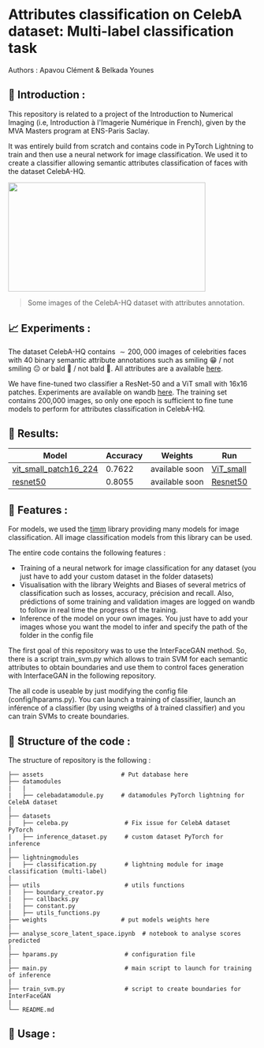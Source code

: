 # Attributes classification on CelebA dataset: Multi-label classification task

Authors : Apavou Clément & Belkada Younes 

## :mag_right: Introduction :
This repository is related to a project of the Introduction to Numerical Imaging (i.e, Introduction à l'Imagerie Numérique in French), given by the MVA Masters program at ENS-Paris Saclay.

It was entirely build from scratch and contains code in PyTorch Lightning to train and then use a neural network for image classification. We used it to create a classifier allowing semantic attributes classification of faces with the dataset CelebA-HQ. 

<img src="assets/overview_celeba.png" width="400" height="221"/>

> Some images of the CelebA-HQ dataset with attributes annotation.

## :chart_with_upwards_trend: Experiments :

The dataset CelebA-HQ contains $\sim 200,000$ images of celebrities faces with 40 binary semantic attribute annotations such as smiling :grin: / not smiling :neutral_face: or bald :older_man: / not bald :man:. All attributes are a available [here](CelebFaces_Attributes_Classification/utils/constant.py). 

We have fine-tuned two classifier a ResNet-50 and a ViT small with 16x16 patches. Experiments are available on wandb [here](https://wandb.ai/attributes_classification_celeba/classif_celeba?workspace=user-clementapa). The training set contains 200,000 images, so only one epoch is sufficient to fine tune models to perform for attributes classification in CelebA-HQ. 

## :mag_right: Results:
<center>

| Model| Accuracy | Weights   | Run  |
|---|---|---|---|
| [vit_small_patch16_224](https://github.com/rwightman/pytorch-image-models/blob/master/timm/models/vision_transformer.py) | 0.7622  | available soon   | [ViT_small](https://wandb.ai/attributes_classification_celeba/classif_celeba/runs/2xms83j2?workspace=user-clementapa) |
| [resnet50](https://github.com/rwightman/pytorch-image-models/blob/master/timm/models/resnet.py) | 0.8055 | available soon  | [Resnet50](https://wandb.ai/attributes_classification_celeba/classif_celeba/runs/2xms83j2?workspace=user-clementapa)  | 

</center>

## :tada: Features :

For models, we used the [timm](https://fastai.github.io/timmdocs/) library providing many models for image classification. All image classification models from this library can be used. 

The entire code contains the following features :
- Training of a neural network for image classification for any dataset (you just have to add your custom dataset in the folder datasets) 
- Visualisation with the library Weights and Biases of several metrics of classification such as losses, accuracy, précision and recall. Also, prédictions of some training and validation images are logged on wandb to follow in real time the progress of the training. 
- Inference of the model on your own images. You just have to add your images whose you want the model to infer and specify the path of the folder in the config file 

The first goal of this repository was to use the InterFaceGAN method. So, there is a script train_svm.py which allows to train SVM for each semantic attributes to obtain boundaries and use them to control faces generation with InterfaceGAN in the following repository. 

The all code is useable by just modifying the config file (config/hparams.py). You can launch a training of classifier, launch an inférence of a classifier (by using weigths of à trained classifier) and you can train SVMs to create boundaries. 

## :dart: Structure of the code :
The structure of repository is the following :

```
├── assets                      # Put database here
├── datamodules
|   |
|   ├── celebadatamodule.py     # datamodules PyTorch lightning for CelebA dataset
|         
├── datasets
|   ├── celeba.py                # Fix issue for CelebA dataset PyTorch
|   ├── inference_dataset.py     # custom dataset PyTorch for inference
|          
├── lightningmodules
|   ├── classification.py        # lightning module for image classification (multi-label)
| 
├── utils                        # utils functions
|   ├── boundary_creator.py
|   ├── callbacks.py
|   ├── constant.py
|   ├── utils_functions.py
├── weights                     # put models weights here
|
├── analyse_score_latent_space.ipynb  # notebook to analyse scores predicted
|
├── hparams.py                   # configuration file
|
├── main.py                      # main script to launch for training of inference 
| 
├── train_svm.py                 # script to create boundaries for InterFaceGAN
|
└── README.md
```

## :hammer: Usage :
